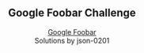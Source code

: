<h2 align="center">Google Foobar Challenge</h2>

<p align="center">
  <a href="https://foobar.withgoogle.com/">Google Foobar</a>
  <br>
  Solutions by json-0201
</p>
